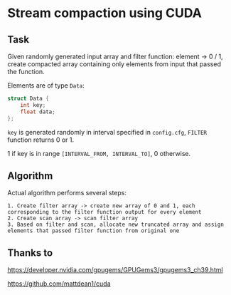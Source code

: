 # Stream compaction using CUDA

## Task

Given randomly generated input array and filter function: element -> 0 / 1, create compacted array containing only elements from input that passed the function.

Elements are of type `Data`:

```c++
struct Data {
    int key;
    float data;
};
```

`key` is generated randomly in interval specified in `config.cfg`, `FILTER` function returns 0 or 1. 

1 if key is in range `[INTERVAL_FROM, INTERVAL_TO]`, 0 otherwise.

## Algorithm

Actual algorithm performs several steps:

    1. Create filter array -> create new array of 0 and 1, each corresponding to the filter function output for every element
    2. Create scan array -> scan filter array
    3. Based on filter and scan, allocate new truncated array and assign elements that passed filter function from original one


## Thanks to

https://developer.nvidia.com/gpugems/GPUGems3/gpugems3_ch39.html

https://github.com/mattdean1/cuda

